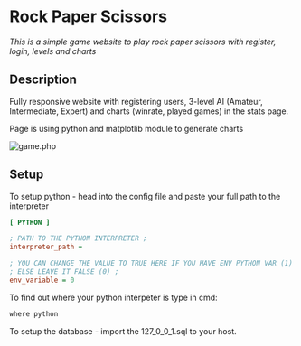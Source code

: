 # Rock Paper Scissors
*This is a simple game website to play rock paper scissors 
with register, login, levels and charts*

## Description

Fully responsive website with registering users,
3-level AI (Amateur, Intermediate, Expert) 
and charts (winrate, played games)
in the stats page.

Page is using python and matplotlib module
to generate charts

![game.php](https://user-images.githubusercontent.com/65545676/110085530-80d36680-7d91-11eb-9d50-f86f3479dee9.png)


## Setup

To setup python - head into the config file 
and paste your full path to the interpreter

```ini
[ PYTHON ]

; PATH TO THE PYTHON INTERPRETER ;
interpreter_path =

; YOU CAN CHANGE THE VALUE TO TRUE HERE IF YOU HAVE ENV PYTHON VAR (1) ;
; ELSE LEAVE IT FALSE (0) ;
env_variable = 0
```

To find out where your python interpeter is
type in cmd:
```cmd
where python
```

To setup the database - import the 127_0_0_1.sql to your 
host.
